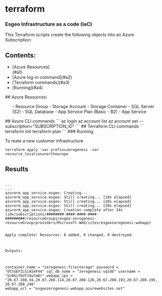 # terraform

### Esgeo Infrastructure as a code (IaC) 

This Terraform scripts create the following objects into an Azure Subscription:

## Contents:
<ul>
<li> [Azure Resources]</li>(#a1)
<li> [Azure log-in command](#a2)</li>
<li> [Terraform commands](#a3)</li>
<li> [Running](#a4)</li>
</ul>
<a name="a1"/>
## Azure Resources:
<ul>
- Resource Group
- Storage Account
	- Storage Container
- SQL Server (S2)
	- SQL Database
- App Service Plan (Basic - B2)
- App Service
</ul>
<a name="a2"/>
## Azure CLI commands
```
az login
az account list
az account set --subscription="SUBSCRIPTION_ID"
```

<a name="a3"/>
## Terraform CLI commands
```
terraform init
terraform plan
```
<a name="a4"/>
### Running

To reate a new customer infrastructure 
```
terraform apply -var prefix=zerogenesi -var resource_location=northeurope
```

## Results
<code>
...
...
azurerm_app_service.esgeo: Creating...
azurerm_app_service.esgeo: Still creating... [10s elapsed]
azurerm_app_service.esgeo: Still creating... [20s elapsed]
azurerm_app_service.esgeo: Still creating... [30s elapsed]
azurerm_app_service.esgeo: Creation complete after 34s [id=/subscriptions/########-####-####-####-#########/resourceGroups/esgeo-zerogenesi-resourceGroup/providers/Microsoft.Web/sites/esgeozerogenesi-webapp]

Apply complete! Resources: 6 added, 0 changed, 0 destroyed.

Outputs:

container_name = "zerogenesi-filestorage"
password = "OtSSEFZLGiA5XP44"
sql_db_name = "zerogenesi-sqldb"
username = "kz0Gi7bUTJ$wlm8r"
webapp_ips = "20.67.208.94,20.67.208.114,20.67.208.126,20.67.208.193,20.67.208.195,20.67.208.246"
webapp_url = "esgeozerogenesi-webapp.azurewebsites.net"
</code>
